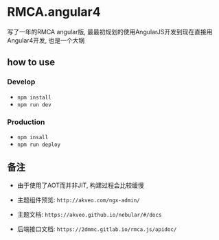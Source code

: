 # RMCA.angular4

写了一年的RMCA angular版, 最最初规划的使用AngularJS开发到现在直接用Angular4开发, 也是一个大锅

## how to use

### Develop
- `npm install`
- `npm run dev`

### Production
- `npm insall`
- `npm run deploy`

## 备注

- 由于使用了AOT而并非JIT, 构建过程会比较缓慢

- 主题组件预览: `http://akveo.com/ngx-admin/`

- 主题文档: `https://akveo.github.io/nebular/#/docs`

- 后端接口文档: `https://2dmmc.gitlab.io/rmca.js/apidoc/`
